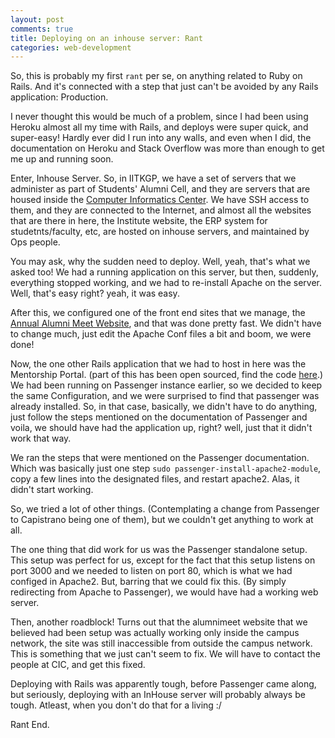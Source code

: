 ```yaml
---
layout: post
comments: true
title: Deploying on an inhouse server: Rant
categories: web-development
---
```


So, this is probably my first `rant` per se, on anything related to Ruby on Rails. And it's connected with a step that just can't be avoided by any Rails application: Production.

I never thought this would be much of a problem, since I had been using Heroku almost all my time with Rails, and deploys were super quick, and super-easy! Hardly ever did I run into any walls, and even when I did, the documentation on Heroku and Stack Overflow was more than enough to get me up and running soon.

Enter, Inhouse Server. So, in IITKGP, we have a set of servers that we administer as part of Students' Alumni Cell, and they are servers that are housed inside the [Computer Informatics Center](http://cic.iitkgp.ernet.in). We have SSH access to them, and they are connected to the Internet, and almost all the websites that are there in here, the Institute website, the ERP system for studetnts/faculty, etc, are hosted on inhouse servers, and maintained by Ops people.

You may ask, why the sudden need to deploy. Well, yeah, that's what we asked too! We had a running application on this server, but then, suddenly, everything stopped working, and we had to re-install Apache on the server. Well, that's easy right? yeah, it was easy.

After this, we configured one of the front end sites that we manage, the [Annual Alumni Meet Website](http://www.alumnimeet.iitkgp.ernet.in), and that was done pretty fast. We didn't have to change much, just edit the Apache Conf files a bit and boom, we were done!

Now, the one other Rails application that we had to host in here was the Mentorship Portal. (part of this has been open sourced, find the code [here](http://github.com/icyflame/mentorship-website-cum-portal).) We had been running on Passenger instance earlier, so we decided to keep the same Configuration, and we were surprised to find that passenger was already installed. So, in that case, basically, we didn't have to do anything, just follow the steps mentioned on the documentation of Passenger and voila, we should have had the application up, right? well, just that it didn't work that way.

We ran the steps that were mentioned on the Passenger documentation. Which was basically just one step `sudo passenger-install-apache2-module`, copy a few lines into the designated files, and restart apache2. Alas, it didn't start working.

So, we tried a lot of other things. (Contemplating a change from Passenger to Capistrano being one of them), but we couldn't get anything to work at all.

The one thing that did work for us was the Passenger standalone setup. This setup was perfect for us, except for the fact that this setup listens on port 3000 and we needed to listen on port 80, which is what we had configed in Apache2. But, barring that we could fix this. (By simply redirecting from Apache to Passenger), we would have had a working web server.

Then, another roadblock! Turns out that the alumnimeet website that we believed had been setup was actually working only inside the campus network, the site was still inaccessible from outside the campus network. This is something that we just can't seem to fix. We will have to contact the people at CIC, and get this fixed.

Deploying with Rails was apparently tough, before Passenger came along, but seriously, deploying with an InHouse server will probably always be tough. Atleast, when you don't do that for a living :/

Rant End.
